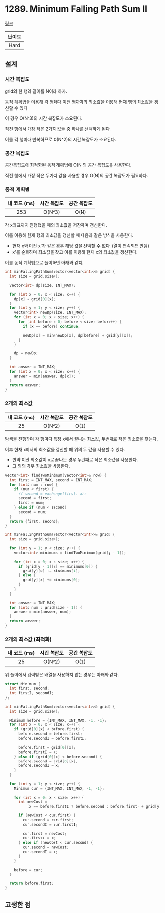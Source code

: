 # 1289. Minimum Falling Path Sum II

[링크](https://leetcode.com/problems/minimum-falling-path-sum-ii/)

| 난이도 |
| :----: |
|  Hard  |

## 설계

### 시간 복잡도

grid의 한 행의 길이를 N이라 하자.

동적 계획법을 이용해 각 행마다 이전 행까지의 최소값을 이용해 현재 행의 최소값을 갱신할 수 있다.

이 경우 O(N^3)의 시간 복잡도가 소요된다.

직전 행에서 가장 작은 2가지 값들 중 하나를 선택하게 된다.

이를 각 행마다 반복하므로 O(N^2)의 시간 복잡도가 소요된다.

### 공간 복잡도

공간복잡도에 최적화된 동적 계획법에 O(N)의 공간 복잡도를 사용한다.

직전 행에서 가장 작은 두가지 값을 사용할 경우 O(N)의 공간 복잡도가 필요하다.

### 동적 계획법

| 내 코드 (ms) | 시간 복잡도 | 공간 복잡도 |
| :----------: | :---------: | :---------: |
|     253      |   O(N^3)    |    O(N)     |

각 x좌표까지 진행했을 때의 최소값을 저장하며 갱신한다.

이를 이용해 현재 행의 최소값을 갱신할 때 다음과 같은 방식을 사용한다.

- 현재 x와 이전 x'가 같은 경우 해당 값을 선택할 수 없다. (열이 연속되면 안됨)
- x'를 순회하며 최소값을 찾고 이를 이용해 현재 x의 최소값을 갱신한다.

이를 동적 계획법으로 풀이하면 아래와 같다.

```cpp
int minFallingPathSum(vector<vector<int>>& grid) {
  int size = grid.size();

  vector<int> dp(size, INT_MAX);

  for (int x = 0; x < size; x++) {
    dp[x] = grid[0][x];
  }
  for (int y = 1; y < size; y++) {
    vector<int> newDp(size, INT_MAX);
    for (int x = 0; x < size; x++) {
      for (int before = 0; before < size; before++) {
        if (x == before) continue;

        newDp[x] = min(newDp[x], dp[before] + grid[y][x]);
      }
    }

    dp = newDp;
  }

  int answer = INT_MAX;
  for (int x = 0; x < size; x++) {
    answer = min(answer, dp[x]);
  }
  return answer;
}
```

### 2개의 최소값

| 내 코드 (ms) | 시간 복잡도 | 공간 복잡도 |
| :----------: | :---------: | :---------: |
|      25      |   O(N^2)    |    O(1)     |

탐색을 진행하며 각 행마다 특정 x에서 끝나는 최소값, 두번째로 작은 최소값을 찾는다.

이후 현재 x에서의 최소값을 갱신할 때 위의 두 값을 사용할 수 있다.

- 만약 이전 최소값이 x로 끝나는 경우 두번째로 작은 최소값을 사용한다.
- 그 외의 경우 최소값을 사용한다.

```cpp
vector<int> findTwoMinimum(vector<int>& row) {
  int first = INT_MAX, second = INT_MAX;
  for (int& num : row) {
    if (num < first) {
      // second = exchange(first, x);
      second = first;
      first = num;
    } else if (num < second)
      second = num;
  }
  return {first, second};
}

int minFallingPathSum(vector<vector<int>>& grid) {
  int size = grid.size();

  for (int y = 1; y < size; y++) {
    vector<int> minimums = findTwoMinimum(grid[y - 1]);

    for (int x = 0; x < size; x++) {
      if (grid[y - 1][x] == minimums[0]) {
        grid[y][x] += minimums[1];
      } else {
        grid[y][x] += minimums[0];
      }
    }
  }

  int answer = INT_MAX;
  for (int& num : grid[size - 1]) {
    answer = min(answer, num);
  }
  return answer;
}
```

### 2개의 최소값 (최적화)

| 내 코드 (ms) | 시간 복잡도 | 공간 복잡도 |
| :----------: | :---------: | :---------: |
|      25      |   O(N^2)    |    O(1)     |

위 풀이에서 입력받은 배열을 사용하지 않는 경우는 아래와 같다.

```cpp
struct Minimum {
  int first, second;
  int firstI, secondI;
};

int minFallingPathSum(vector<vector<int>>& grid) {
  int size = grid.size();

  Minimum before = {INT_MAX, INT_MAX, -1, -1};
  for (int x = 0; x < size; x++) {
    if (grid[0][x] < before.first) {
      before.second = before.first;
      before.secondI = before.firstI;

      before.first = grid[0][x];
      before.firstI = x;
    } else if (grid[0][x] < before.second) {
      before.second = grid[0][x];
      before.secondI = x;
    }
  }

  for (int y = 1; y < size; y++) {
    Minimum cur = {INT_MAX, INT_MAX, -1, -1};

    for (int x = 0; x < size; x++) {
      int newCost =
          (x == before.firstI ? before.second : before.first) + grid[y][x];

      if (newCost < cur.first) {
        cur.second = cur.first;
        cur.secondI = cur.firstI;

        cur.first = newCost;
        cur.firstI = x;
      } else if (newCost < cur.second) {
        cur.second = newCost;
        cur.secondI = x;
      }
    }

    before = cur;
  }

  return before.first;
}
```

## 고생한 점
